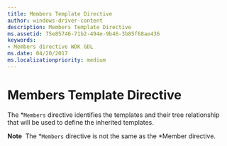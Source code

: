 ```yaml
---
title: Members Template Directive
author: windows-driver-content
description: Members Template Directive
ms.assetid: 75e85746-71b2-494e-9b46-3b85f68ae436
keywords:
- Members directive WDK GDL
ms.date: 04/20/2017
ms.localizationpriority: medium
---
```


# Members Template Directive


The \*`Members` directive identifies the templates and their tree relationship that will be used to define the inherited templates.

**Note**  The \*`Members` directive is not the same as the \*Member directive.

 

 

 




